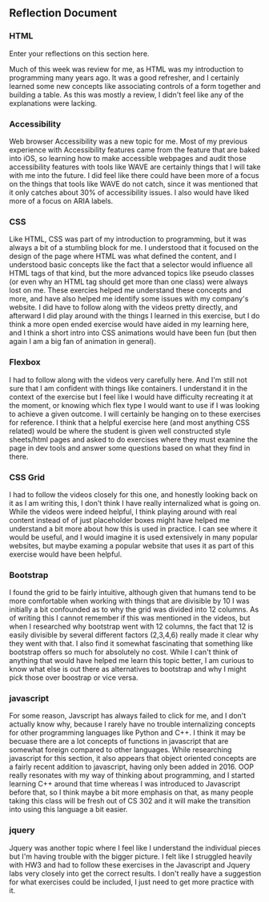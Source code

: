 ## Reflection Document

### HTML

Enter your reflections on this section here.

Much of this week was review for me, as HTML was my introduction to programming many years ago.
It was a good refresher, and I certainly learned some new concepts like associating controls of a form together and building a table.
As this was mostly a review, I didn't feel like any of the explanations were lacking.

### Accessibility

Web browser Accessibility was a new topic for me. Most of my previous experience with Accessibility
features came from the feature that are baked into iOS, so learning how to make accessible webpages
and audit those accessibility features with tools like WAVE are certainly things that I will take with me into the future.
I did feel like there could have been more of a focus on the things that tools like WAVE do not catch, since it was mentioned that
it only catches about 30% of accessibility issues. I also would have liked more of a focus on ARIA labels.

### CSS

Like HTML, CSS was part of my introduction to programming, but it was always a bit of a stumbling block for me. I understood that
it focused on the design of the page where HTML was what defined the content, and I understood basic concepts like the fact that a selector would
influence all HTML tags of that kind, but the more advanced topics like pseudo classes (or even why an HTML tag should get more than one class)
were always lost on me. These exercies helped me understand these concepts and more, and have also helped me identify some issues with my company's website.
I did have to follow along with the videos pretty directly, and afterward I did play around with the things I learned in this exercise, but I do think a more open ended exercise would have aided in my learning here, and I think a short intro into CSS animations would have been fun (but then again I am a big fan of animation in general).

### Flexbox

I had to follow along with the videos very carefully here. And I'm still not sure that I am confident with things like containers.
I understand it in the context of the exercise but I feel like I would have difficulty recreating it at the moment, or knowing which flex type I would want to use if I was looking to achieve a given outcome. I will certainly be hanging on to these exercises for reference.
I think that a helpful exercise here (and most anything CSS related) would be where the student is given well constructed style sheets/html pages and
asked to do exercises where they must examine the page in dev tools and answer some questions based on what they find in there.

### CSS Grid

I had to follow the videos closely for this one, and honestly looking back on it as I am writing this, I don't think I have really internalized what is going on. While the videos were indeed helpful, I think playing around with real content instead of of just placeholder boxes might have helped me understand a bit more about how this is used in practice. I can see where it would be useful, and I would imagine it is used extensively in many popular websites, but maybe examing a popular website that uses it as part of this exercise would have been helpful.

### Bootstrap

I found the grid to be fairly intuitive, although given that humans tend to be more comfortable when working with things that are divisible by 10 I was initially a bit confounded as to why the grid was divided into 12 columns. As of writing this I cannot remember if this was mentioned in the videos, but when I researched why bootstrap went with 12 columns, the fact that 12 is easily divisible by several different factors (2,3,4,6) really made it clear why they went with that.
I also find it somewhat fascinating that something like bootstrap offers so much for absolutely no cost. While I can't think of anything that would have helped me learn this topic better, I am curious to know what else is out there as alternatives to bootstrap and why I might pick those over boostrap or vice versa.

### javascript

For some reason, Javscript has always failed to click for me, and I don't actually know why, because I rarely have no trouble internalizing concepts for other programming languages like Python and C++. I think it may be becuase there are a lot concepts of functions in javascript that are somewhat foreign compared to other languages. While researching javascript for this section, it also appears that object oriented concepts are a fairly recent addition to javascript, having only been added in 2016. OOP really resonates with my way of thinking about programming, and I started learning C++ around that time whereas I was introduced to Javascript before that, so I think maybe a bit more emphasis on that, as many people taking this class will be fresh out of CS 302 and it will make the transition into using this language a bit easier.

### jquery

Jquery was another topic where I feel like I understand the individual pieces but I'm having trouble with the bigger picture. I felt like I struggled heavily with HW3 and had to follow these exercises in the Javascript and Jquery labs very closely into get the correct results. I don't really have a suggestion for what exercises could be included, I just need to get more practice with it.

